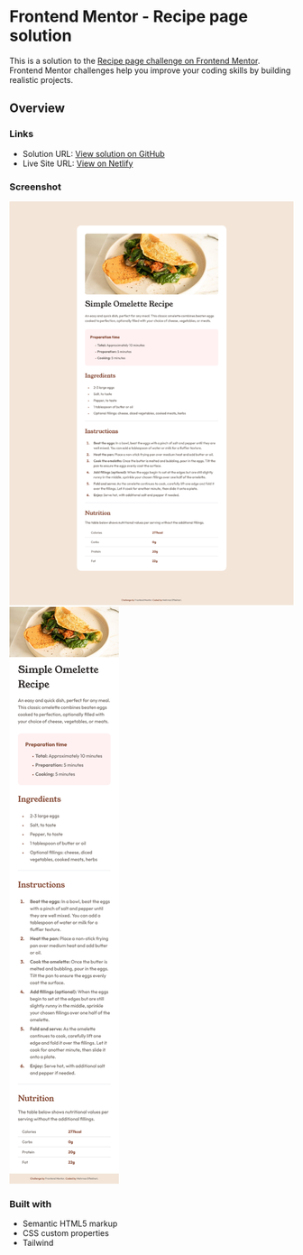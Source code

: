 # Frontend Mentor - Recipe page solution

This is a solution to the [Recipe page challenge on Frontend Mentor](https://www.frontendmentor.io/challenges/recipe-page-KiTsR8QQKm). Frontend Mentor challenges help you improve your coding skills by building realistic projects.

## Overview

### Links

- Solution URL: [View solution on GitHub](https://github.com/mehrnaz98/Recipe-page.git)
- Live Site URL: [View on Netlify](https://kaleidoscopic-wisp-fedf99.netlify.app/)

### Screenshot

![](./src/assets/screenshots/Screenshot-1.png)
![](./src/assets/screenshots/Screenshot-2.png)

### Built with

- Semantic HTML5 markup
- CSS custom properties
- Tailwind
